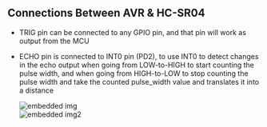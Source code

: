 ## Connections Between AVR & HC-SR04

- TRIG pin can be connected to any GPIO pin, and that pin will work as output from the MCU
- ECHO pin is connected to INT0 pin (PD2), to use INT0 to detect changes in the echo output when going from LOW-to-HIGH to start counting the pulse width, and when going from HIGH-to-LOW to stop counting the pulse width and take the counted pulse_width value and translates it into a distance

  ![embedded img](https://user-images.githubusercontent.com/63248297/144100791-69ff18b8-4e4f-4145-9371-58758fd19cd8.JPG)   
   ![embedded img2](https://user-images.githubusercontent.com/63248297/144189652-3d7117b6-58da-40ea-bf5a-ffcbd71314b6.JPG)
